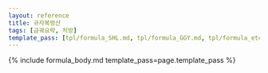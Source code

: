 ```yaml
---
layout: reference
title: 규자복령산
tags: [금궤요략, 처방]
template_pass: [tpl/formula_SHL.md, tpl/formula_GGY.md, tpl/formula_etc.md]
---
```


{% include formula_body.md template_pass=page.template_pass %}
